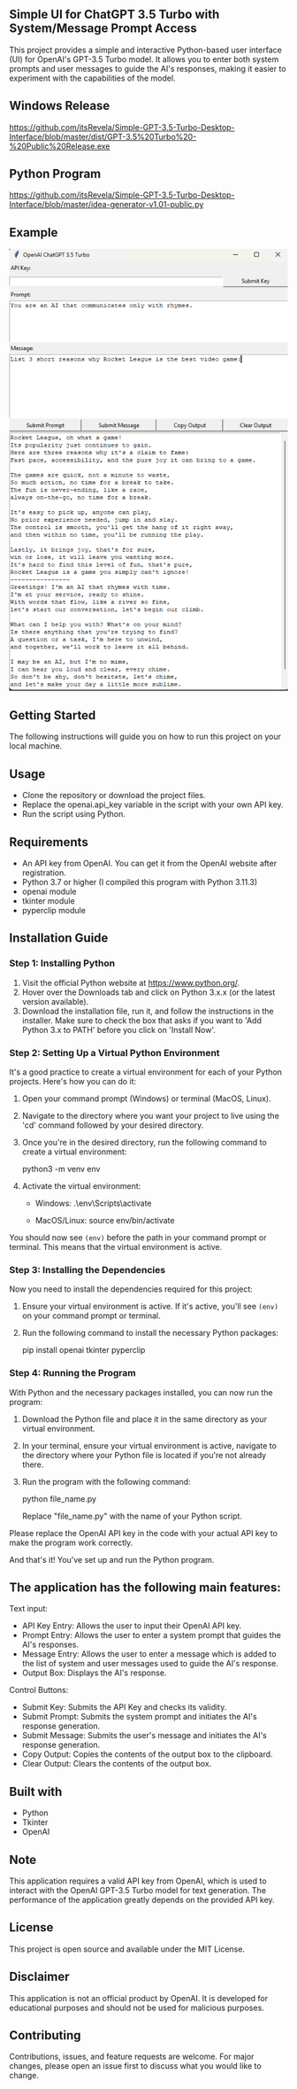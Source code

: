 ## Simple UI for ChatGPT 3.5 Turbo with System/Message Prompt Access

This project provides a simple and interactive Python-based user interface (UI) for OpenAI's GPT-3.5 Turbo model. It allows you to enter both system prompts and user messages to guide the AI's responses, making it easier to experiment with the capabilities of the model.

## Windows Release
https://github.com/itsRevela/Simple-GPT-3.5-Turbo-Desktop-Interface/blob/master/dist/GPT-3.5%20Turbo%20-%20Public%20Release.exe

## Python Program
https://github.com/itsRevela/Simple-GPT-3.5-Turbo-Desktop-Interface/blob/master/idea-generator-v1.01-public.py

## Example
![Program demo](https://github.com/itsRevela/Simple-GPT-3.5-Turbo-Desktop-Interface/blob/d8cd4ea57da1d0bf1d7424b7368da25e0d6f2f98/demo.png)


## Getting Started

The following instructions will guide you on how to run this project on your local machine.

## Usage

- Clone the repository or download the project files.
- Replace the openai.api_key variable in the script with your own API key.
- Run the script using Python.

## Requirements

- An API key from OpenAI. You can get it from the OpenAI website after registration.
- Python 3.7 or higher (I compiled this program with Python 3.11.3)
- openai module
- tkinter module
- pyperclip module

## Installation Guide

### Step 1: Installing Python

1. Visit the official Python website at https://www.python.org/.
2. Hover over the Downloads tab and click on Python 3.x.x (or the latest version available).
3. Download the installation file, run it, and follow the instructions in the installer. Make sure to check the box that asks if you want to 'Add Python 3.x to PATH' before you click on 'Install Now'.

### Step 2: Setting Up a Virtual Python Environment

It's a good practice to create a virtual environment for each of your Python projects. Here's how you can do it:

1. Open your command prompt (Windows) or terminal (MacOS, Linux).
2. Navigate to the directory where you want your project to live using the 'cd' command followed by your desired directory.
3. Once you're in the desired directory, run the following command to create a virtual environment:

   python3 -m venv env

4. Activate the virtual environment:

   - Windows:
     .\env\Scripts\activate

   - MacOS/Linux:
     source env/bin/activate

You should now see `(env)` before the path in your command prompt or terminal. This means that the virtual environment is active.

### Step 3: Installing the Dependencies

Now you need to install the dependencies required for this project:

1. Ensure your virtual environment is active. If it's active, you'll see `(env)` on your command prompt or terminal.
2. Run the following command to install the necessary Python packages:

   pip install openai tkinter pyperclip

### Step 4: Running the Program

With Python and the necessary packages installed, you can now run the program:

1. Download the Python file and place it in the same directory as your virtual environment.
2. In your terminal, ensure your virtual environment is active, navigate to the directory where your Python file is located if you're not already there.
3. Run the program with the following command:

   python file_name.py

   Replace "file_name.py" with the name of your Python script.

Please replace the OpenAI API key in the code with your actual API key to make the program work correctly.

And that's it! You've set up and run the Python program.

## The application has the following main features:

Text input:
- API Key Entry: Allows the user to input their OpenAI API key.
- Prompt Entry: Allows the user to enter a system prompt that guides the AI's responses.
- Message Entry: Allows the user to enter a message which is added to the list of system and user messages used to guide the AI's response.
- Output Box: Displays the AI's response.

Control Buttons:
- Submit Key: Submits the API Key and checks its validity.
- Submit Prompt: Submits the system prompt and initiates the AI's response generation.
- Submit Message: Submits the user's message and initiates the AI's response generation.
- Copy Output: Copies the contents of the output box to the clipboard.
- Clear Output: Clears the contents of the output box.

## Built with

- Python
- Tkinter
- OpenAI

## Note

This application requires a valid API key from OpenAI, which is used to interact with the OpenAI GPT-3.5 Turbo model for text generation. The performance of the application greatly depends on the provided API key.

## License

This project is open source and available under the MIT License.

## Disclaimer

This application is not an official product by OpenAI. It is developed for educational purposes and should not be used for malicious purposes.

## Contributing

Contributions, issues, and feature requests are welcome. For major changes, please open an issue first to discuss what you would like to change.
